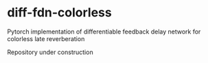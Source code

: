 # diff-fdn-colorless
Pytorch implementation of differentiable feedback delay network for colorless late reverberation

Repository under construction 
